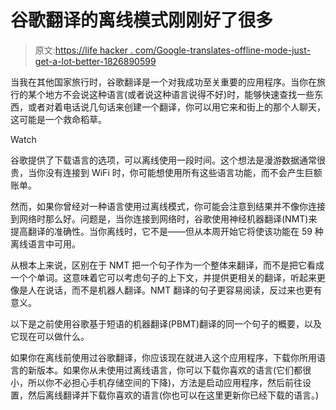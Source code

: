 # 谷歌翻译的离线模式刚刚好了很多

> 原文:[https://life hacker . com/Google-translates-offline-mode-just-get-a-lot-better-1826890599](https://lifehacker.com/google-translates-offline-mode-just-got-a-lot-better-1826890599)

当我在其他国家旅行时，谷歌翻译是一个对我成功至关重要的应用程序。当你在旅行的某个地方不会说这种语言(或者说这种语言说得不好)时，能够快速查找一些东西，或者对着电话说几句话来创建一个翻译，你可以用它来和街上的那个人聊天，这可能是一个救命稻草。

Watch

谷歌提供了下载语言的选项，可以离线使用一段时间。这个想法是漫游数据通常很贵，当你没有连接到 WiFi 时，你可能想使用所有这些语言功能，而不会产生巨额账单。

然而，如果你曾经对一种语言使用过离线模式，你可能会注意到结果并不像你连接到网络时那么好。问题是，当你连接到网络时，谷歌使用神经机器翻译(NMT)来提高翻译的准确性。当你离线时，它不是——但从本周开始它将使该功能在 59 种离线语言中可用。

从根本上来说，区别在于 NMT 把一个句子作为一个整体来翻译，而不是把它看成一个个单词。这意味着它可以考虑句子的上下文，并提供更相关的翻译，听起来更像是人在说话，而不是机器人翻译。NMT 翻译的句子更容易阅读，反过来也更有意义。

以下是之前使用谷歌基于短语的机器翻译(PBMT)翻译的同一个句子的概要，以及它现在可以做什么。

如果你在离线前使用过谷歌翻译，你应该现在就进入这个应用程序，下载你所用语言的新版本。如果你从未使用过离线语言，你可以下载你喜欢的语言(它们都很小，所以你不必担心手机存储空间的下降)，方法是启动应用程序，然后前往设置，然后离线翻译并下载你喜欢的语言(你也可以在这里更新你已经下载的语言。)